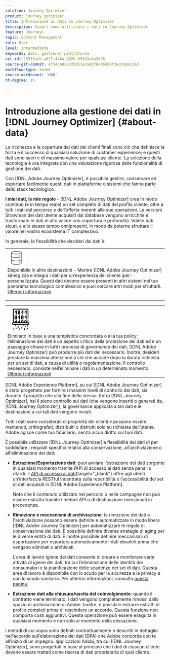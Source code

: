 ```yaml
---
solution: Journey Optimizer
product: journey optimizer
title: Introduzione ai dati in Journey Optimizer
description: Scopri come utilizzare i dati in Journey Optimizer
feature: Journeys
topic: Content Management
role: User
level: Intermediate
keywords: dati, gestione, piattaforma
exl-id: 25519acb-a017-446a-992b-653d3a8a3d96
source-git-commit: ef34cb0207d3011eca6d76ad6568f3edc00e13a3
workflow-type: tm+mt
source-wordcount: '660'
ht-degree: 1%

---
```


# Introduzione alla gestione dei dati in [!DNL Journey Optimizer] {#about-data}

La ricchezza e la copertura dei dati dei clienti finali sono ciò che definisce la forza e il successo di qualsiasi soluzione di customer experience; e questi dati sono sacri e di massimo valore per qualsiasi cliente. La selezione della tecnologia è ora integrata con una valutazione rigorosa delle funzionalità di gestione dei dati.

Con [!DNL Adobe Journey Optimizer], è possibile gestire, conservare ed esportare facilmente questi dati in piattaforme o sistemi che fanno parte dello stack tecnologico.

**I miei dati, le mie regole** - [!DNL Adobe Journey Optimizer] crea in modo continuo (e in tempo reale) un set completo di dati del profilo cliente, oltre a tutti i dati del percorso e dell’offerta inerenti alle sue operazioni. Le versioni Strawman dei dati utente acquisiti dai database vengono arricchite e trasformate in dati di alto valore con copertura e profondità. Volete dati sicuri, e allo stesso tempo onnipresenti, in modo da poterne sfruttare il valore nel vostro ecosistema IT complessivo.

In generale, la flessibilità che desideri dai dati è:


<table style="table-layout:fixed">
<tr style="border: 0;">
  <td>
    <div><img alt="destinazioni" src="assets/do-not-localize/dest.png" /> 
    <br>Disponibile in altre destinazioni - Mentre [!DNL Adobe Journey Optimizer] sinergizza e integra i dati per un’esperienza del cliente iper-personalizzata. Questi dati devono essere presenti in altri sistemi nel tuo panorama tecnologico complessivo e puoi cercare altri modi per sfruttarli.
    <div>
     <a href="../start/ajo-integrations.md">Ulteriori informazioni</a></div>
    </div>
    <br>
  </td>
</tr>
</table>

<!--td>
    <div><img alt="retention" src="assets/do-not-localize/retention.png" />  
    <br>Retained for a stipulated duration – Industry or regional regulations (such as GDPR or CCPA) or internal data governance policies stipulate how long or how short a duration, data needs to be maintained or archived in Adobe Experience Platform Data Lake. <a href="../privacy/get-started-privacy.md">Learn more</a></div>
  </td>
</tr>
<tr style="border: 0;"-->
<table style="table-layout:fixed">
<tr style="border: 0;">
  <td>
    <div><img alt="policy" src="assets/do-not-localize/policy.png" /> 
    <br>Eliminato in base a una tempistica concordata o alla tua policy: l’eliminazione dei dati è un aspetto critico della protezione dei dati ed è un passaggio chiave in tutti i processi di governance dei dati. [!DNL Adobe Journey Optimizer] può produrre più dati del necessario. Inoltre, desideri prestare la massima attenzione a ciò che accade dopo la durata richiesta per un set di dati, a causa di utilità o regolamentazione. Il controllo necessario, consiste nell’eliminare i dati in un determinato momento. 
    </div>
      <div>
     <a href="../privacy/data-hygiene.md">Ulteriori informazioni</a></div>
    </div>
  </td>
</tr>
</table>

[!DNL Adobe Experience Platform], su cui [!DNL Adobe Journey Optimizer] è stato progettato per fornire i massimi livelli di controllo dei dati, sia durante il progetto che alla fine dello stesso. Entro [!DNL Journey Optimizer], hai il pieno controllo sui dati (che vengono inseriti o generati da, [!DNL Journey Optimizer]), la governance applicata a tali dati e le destinazioni a cui tali dati vengono inviati.

Tutti i dati sono considerati di proprietà dei clienti e possono essere mantenuti, crittografati, distribuiti o distrutti solo su richiesta dell’utente. Adobe agisce come tuo fiduciario, senza alcun diritto sui tuoi dati.

È possibile utilizzare [!DNL Journey Optimizer]la flessibilità dei dati di per soddisfare i requisiti specifici relativi alla conservazione, all&#39;archiviazione o all&#39;eliminazione dei dati:

* **Estrazione/Esportazione dati**: puoi avviare l’estrazione dei dati sorgente in qualsiasi momento tramite l’API di accesso ai dati senza penali o ritardi. Il [API di accesso ai dati](https://experienceleague.adobe.com/docs/experience-platform/data-access/api.html){target="_blank"} offre agli utenti un’interfaccia RESTful incentrata sulla reperibilità e l’accessibilità dei set di dati acquisiti in [!DNL Adobe Experience Platform]. <!--In the future (on roadmap), you can use file-based destinations to export and migrate log data from Adobe Journey Optimizer. -->

   Nota che il contenuto utilizzato nei percorsi o nelle campagne non può essere estratto tramite i metodi API o di destinazione menzionati in precedenza.

<!--
* **Profile Service Data Retention**: For Behavioral and Time series data appended to any Profile, you may choose to use Journey Optimizer’s default setting of retaining this data for up to 30 days from the date of its addition to a Profile, or until an alternative time-period selected by the you. The time that Adobe keeps this data varies from contract to contract, and is outlined in an organization’s data retention policy.

  Learn more about Experience Event expirations in [Adobe Experience Platform documentation](https://experienceleague.adobe.com/docs/experience-platform/profile/event-expirations.html){target="_blank"}.
-->

* **Rimozione e meccanismi di archiviazione**: la rimozione dei dati e l&#39;archiviazione possono essere definite e automatizzate in modo libero [!DNL Adobe Journey Optimizer] per automatizzare le regole di conservazione dei dati. È possibile definire diverse strategie di aging per le diverse entità di dati. È inoltre possibile definire meccanismi di esportazione per esportare automaticamente i dati obsoleti prima che vengano eliminati o archiviati.

   L’area di lavoro Igiene dei dati consente di creare e monitorare varie attività di igiene dei dati, tra cui l’eliminazione delle identità dei consumatori e la pianificazione delle scadenze dei set di dati. Questa area di lavoro è disponibile con lo scudo per la sicurezza e la privacy e con lo scudo sanitario. Per ulteriori informazioni, consulta [questa pagina](../privacy/data-hygiene.md).

<!--
* **Data Lake and Deletions**: Customer Data stored in the Data Lake can be retained by Journey Optimizer:
    
    * for 7 days to facilitate the onboarding of Customer Data into the Profile Services, after which it may be permanently deleted, or
    * until chosen to be deleted by you

-->

* **Estrazione dati alla chiusura/uscita del coinvolgimento**: quando il contratto viene terminato, i dati vengono completamente rimossi dallo spazio di archiviazione di Adobe. Inoltre, è possibile estrarre estratti di profilo completi prima di rescindere un accordo. Questa funzione non comporta costi aggiuntivi. Questa operazione può essere eseguita in qualsiasi momento e non solo al momento della cessazione.

I metodi di cui sopra sono definiti contrattualmente e descritti in dettaglio nell’accordo sull’elaborazione dei dati (DPA) che Adobe concorda con te all’inizio di un impegno. applicazioni Adobi, tra cui [!DNL Journey Optimizer], sono progettati in base al principio che i dati di ciascun cliente devono essere trattati come risorsa di dati proprietaria di quel cliente.
